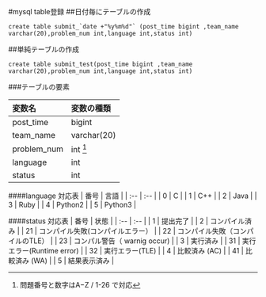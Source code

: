 #mysql table登録
##日付毎にテーブルの作成
```
create table submit_`date +"%y%m%d"` (post_time bigint ,team_name varchar(20),problem_num int,language int,status int)
```

##単純テーブルの作成

```
create table submit_test(post_time bigint ,team_name varchar(20),problem_num int,language int,status int)
```

###テーブルの要素

| 変数名      | 変数の種類  |
| :--         | :--         |
| post_time   | bigint      |
| team_name   | varchar(20) |
| problem_num | int [^1]    |
| language    | int         |
| status      | int         |

[^1]: 問題番号と数字はA−Z / 1-26 で対応

####language 対応表
| 番号 | 言語    |
| :--  | :--     |
| 0    | C       |
| 1    | C++     |
| 2    | Java    |
| 3    | Ruby    |
| 4    | Python2 |
| 5    | Python3 |

####status 対応表
| 番号 | 状態                              |
| :--  | :--                               |
| 1    | 提出完了                          |
| 2    | コンパイル済み                    |
| 21   | コンパイル失敗(コンパイルエラー） |
| 22   | コンパイル失敗（コンパイルのTLE） |
| 23   | コンパル警告（ warnig occur)      |
| 3    | 実行済み                          |
| 31   | 実行エラー(Runtime error)         |
| 32   | 実行エラー(TLE)                   |
| 4    | 比較済み  (AC)                    |
| 41   | 比較済み  (WA)                    |
| 5    | 結果表示済み                      |


